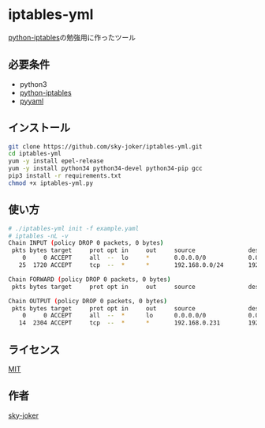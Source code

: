 # iptables-yml

[python-iptables](https://github.com/ldx/python-iptables)の勉強用に作ったツール

## 必要条件

* python3
* [python-iptables](https://github.com/ldx/python-iptables)
* [pyyaml](https://github.com/yaml/pyyaml)

## インストール

```bash
git clone https://github.com/sky-joker/iptables-yml.git
cd iptables-yml
yum -y install epel-release
yum -y install python34 python34-devel python34-pip gcc
pip3 install -r requirements.txt
chmod +x iptables-yml.py
```

## 使い方

```bash
# ./iptables-yml init -f example.yaml
# iptables -nL -v
Chain INPUT (policy DROP 0 packets, 0 bytes)
 pkts bytes target     prot opt in     out     source               destination
    0     0 ACCEPT     all  --  lo     *       0.0.0.0/0            0.0.0.0/0            /* Loopback Interface Rule */
   25  1720 ACCEPT     tcp  --  *      *       192.168.0.0/24       192.168.0.231        tcp dpt:22 /* SSH Rule */

Chain FORWARD (policy DROP 0 packets, 0 bytes)
 pkts bytes target     prot opt in     out     source               destination

Chain OUTPUT (policy DROP 0 packets, 0 bytes)
 pkts bytes target     prot opt in     out     source               destination
    0     0 ACCEPT     all  --  *      lo      0.0.0.0/0            0.0.0.0/0            /* Loopback Interface Rule */
   14  2304 ACCEPT     tcp  --  *      *       192.168.0.231        192.168.0.0/24       tcp spt:22 /* SSH Rule */
```

## ライセンス

[MIT](https://github.com/sky-joker/iptables-yml/blob/master/LICENSE.txt)

## 作者

[sky-joker](https://github.com/sky-joker)

